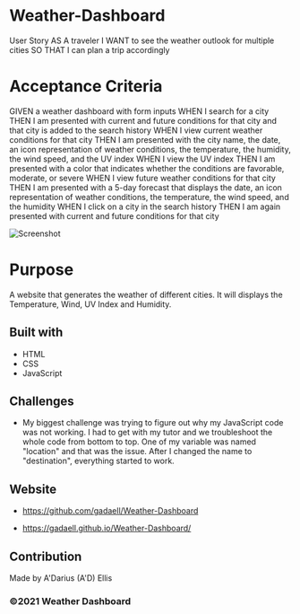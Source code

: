 # Weather-Dashboard

User Story
AS A traveler
I WANT to see the weather outlook for multiple cities
SO THAT I can plan a trip accordingly

# Acceptance Criteria

GIVEN a weather dashboard with form inputs
WHEN I search for a city
THEN I am presented with current and future conditions for that city and that city is added to the search history
WHEN I view current weather conditions for that city
THEN I am presented with the city name, the date, an icon representation of weather conditions, the temperature, the humidity, the wind speed, and the UV index
WHEN I view the UV index
THEN I am presented with a color that indicates whether the conditions are favorable, moderate, or severe
WHEN I view future weather conditions for that city
THEN I am presented with a 5-day forecast that displays the date, an icon representation of weather conditions, the temperature, the wind speed, and the humidity
WHEN I click on a city in the search history
THEN I am again presented with current and future conditions for that city

![Screenshot](./assets/images/weather-dashboard-screenshot.PNG)

# Purpose

A website that generates the weather of different cities. It will displays the Temperature, Wind, UV Index and Humidity.

## Built with

- HTML
- CSS
- JavaScript

## Challenges

- My biggest challenge was trying to figure out why my JavaScript code was not working. I had to get with my tutor and we troubleshoot the whole code from bottom to top. One of my variable was named "location" and that was the issue. After I changed the name to "destination", everything started to work.

## Website

- https://github.com/gadaell/Weather-Dashboard

* https://gadaell.github.io/Weather-Dashboard/

## Contribution

Made by A'Darius (A'D) Ellis

### ©️2021 Weather Dashboard

